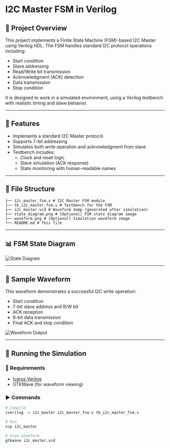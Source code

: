 # I2C Master FSM in Verilog

## 🧠 Project Overview

This project implements a Finite State Machine (FSM)-based I2C Master using Verilog HDL. The FSM handles standard I2C protocol operations including:
- Start condition
- Slave addressing
- Read/Write bit transmission
- Acknowledgment (ACK) detection
- Data transmission
- Stop condition

It is designed to work in a simulated environment, using a Verilog testbench with realistic timing and slave behavior.

---

## 🚀 Features

- Implements a standard I2C Master protocol
- Supports 7-bit addressing
- Simulates both write operation and acknowledgment from slave
- Testbench includes:
  - Clock and reset logic
  - Slave simulation (ACK response)
  - State monitoring with human-readable names

---

## 📁 File Structure
```
├── i2c_master_fsm.v # I2C Master FSM module
├── tb_i2c_master_fsm.v # Testbench for the FSM
├── i2c_master.vcd # Waveform dump (generated after simulation)
├── state_diagram.png # [Optional] FSM state diagram image
├── waveform.png # [Optional] Simulation waveform image
└── README.md # This file
```

---

## 📊 FSM State Diagram

![State Diagram](state_diagram.png)

---

## 🌊 Sample Waveform

This waveform demonstrates a successful I2C write operation:
- Start condition
- 7-bit slave address and R/W bit
- ACK reception
- 8-bit data transmission
- Final ACK and stop condition

![Waveform Output](waveform.png)

---

## 🧪 Running the Simulation

### 🔧 Requirements

- [Icarus Verilog](http://iverilog.icarus.com/)
- GTKWave (for waveform viewing)

### ▶️ Commands

```bash
# Compile
iverilog -o i2c_master i2c_master_fsm.v tb_i2c_master_fsm.v

# Run
vvp i2c_master

# View waveform
gtkwave i2c_master.vcd
